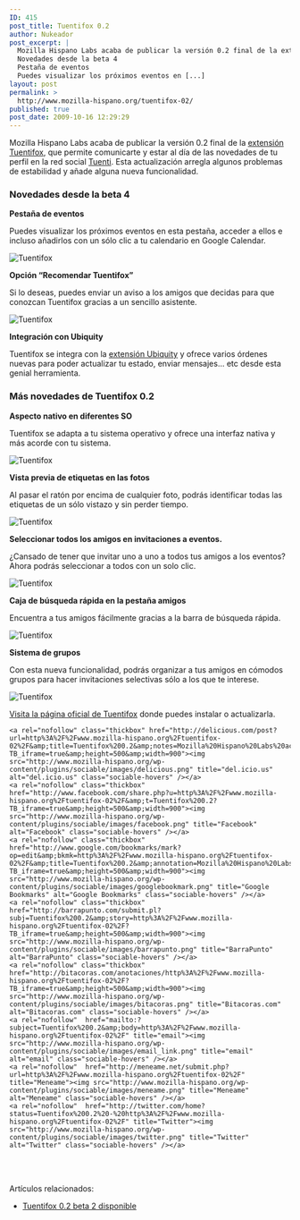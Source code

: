 ```yaml
---
ID: 415
post_title: Tuentifox 0.2
author: Nukeador
post_excerpt: |
  Mozilla Hispano Labs acaba de publicar la versión 0.2 final de la extensión Tuentifox, que permite comunicarte y estar al dí­a de las novedades de tu perfil en la red social Tuenti. Esta actualización arregla algunos problemas de estabilidad y añade alguna nueva funcionalidad.
  Novedades desde la beta 4
  Pestaña de eventos
  Puedes visualizar los próximos eventos en [...]
layout: post
permalink: >
  http://www.mozilla-hispano.org/tuentifox-02/
published: true
post_date: 2009-10-16 12:29:29
---
```

<p>Mozilla Hispano Labs acaba de publicar la versión 0.2 final de la <a href="http://www.mozilla-hispano.org/labs/tuentifox/" hreflang="es">extensión Tuentifox</a>, que permite comunicarte y estar al dí­a de las novedades de tu perfil en la red social <a href="http://www.tuenti.com" hreflang="es">Tuenti</a>. Esta actualización arregla algunos problemas de estabilidad y añade alguna nueva funcionalidad.</p>
<h3>Novedades desde la beta 4</h3>
<p><strong>Pestaña de eventos</strong></p>
<p>Puedes visualizar los próximos eventos en esta pestaña, acceder a ellos e incluso añadirlos con un sólo clic a tu calendario en Google Calendar.</p>
<p><img src="http://www.mozilla-hispano.org/labs/tuentifox/img/eventos.png" alt="Tuentifox" style="display:block; margin:0 auto;" /></p>
<p><strong>Opción &#8220;Recomendar Tuentifox&#8221;</strong></p>
<p>Si lo deseas, puedes enviar un aviso a los amigos que decidas para que conozcan Tuentifox gracias a un sencillo asistente.</p>
<p><img src="http://www.mozilla-hispano.org/labs/tuentifox/img/recomendar.png" alt="Tuentifox" style="display:block; margin:0 auto;" /></p>
<p><strong>Integración con Ubiquity</strong></p>
<p>Tuentifox se integra con la <a href="https://addons.mozilla.org/es-ES/firefox/addon/9527" hreflang="es">extensión Ubiquity</a> y ofrece varios órdenes nuevas para poder actualizar tu estado, enviar mensajes&#8230; etc desde esta genial herramienta.</p>
<h3>Más novedades de Tuentifox 0.2</h3>
<p><strong>Aspecto nativo en diferentes SO</strong></p>
<p>Tuentifox se adapta a tu sistema operativo y ofrece una interfaz nativa y más acorde con tu sistema.</p>
<p><img src="http://www.mozilla-hispano.org/labs/tuentifox/img/tuentifox-panel.png" alt="Tuentifox" style="display:block; margin:0 auto;" /></p>
<p><strong>Vista previa de etiquetas en las fotos</strong></p>
<p>Al pasar el ratón por encima de cualquier foto, podrás identificar todas las etiquetas de un sólo vistazo y sin perder tiempo.</p>
<p><img src="http://www.mozilla-hispano.org/labs/tuentifox/img/s_tuentifox-etiquetas.png" alt="Tuentifox" style="display:block; margin:0 auto;" /></p>
<p><strong>Seleccionar todos los amigos en invitaciones a eventos.</strong></p>
<p>¿Cansado de tener que invitar uno a uno a todos tus amigos a los eventos? Ahora podrás seleccionar a todos con un solo clic.</p>
<p><img src="http://www.mozilla-hispano.org/labs/tuentifox/img/tuentifox-invitar-todos.png" alt="Tuentifox" style="display:block; margin:0 auto;" /></p>
<p><strong>Caja de búsqueda rápida en la pestaña amigos</strong></p>
<p>Encuentra a tus amigos fácilmente gracias a la barra de búsqueda rápida.</p>
<p><img src="http://www.mozilla-hispano.org/labs/tuentifox/img/tuentifox-buscar.png" alt="Tuentifox" style="display:block; margin:0 auto;" /></p>
<p><strong>Sistema de grupos</strong></p>
<p>Con esta nueva funcionalidad, podrás organizar a tus amigos en cómodos grupos para hacer invitaciones selectivas sólo a los que te interese.</p>
<p><img src="http://www.mozilla-hispano.org/labs/tuentifox/img/tuentifox-grupos.png" alt="Tuentifox" style="display:block; margin:0 auto;" /></p>
<p><a href="http://www.mozilla-hispano.org/labs/tuentifox/" hreflang="es">Visita la página oficial de Tuentifox</a> donde puedes instalar o actualizarla.</p>




	<a rel="nofollow" class="thickbox" href="http://delicious.com/post?url=http%3A%2F%2Fwww.mozilla-hispano.org%2Ftuentifox-02%2F&amp;title=Tuentifox%200.2&amp;notes=Mozilla%20Hispano%20Labs%20acaba%20de%20publicar%20la%20versi%C3%B3n%200.2%20final%20de%20la%20extensi%C3%B3n%20Tuentifox%2C%20que%20permite%20comunicarte%20y%20estar%20al%20d%C3%AD%C2%ADa%20de%20las%20novedades%20de%20tu%20perfil%20en%20la%20red%20social%20Tuenti.%20Esta%20actualizaci%C3%B3n%20arregla%20algunos%20problemas%20de%20estabilidad%20y%20a?TB_iframe=true&amp;height=500&amp;width=900"><img src="http://www.mozilla-hispano.org/wp-content/plugins/sociable/images/delicious.png" title="del.icio.us" alt="del.icio.us" class="sociable-hovers" /></a>
	<a rel="nofollow" class="thickbox" href="http://www.facebook.com/share.php?u=http%3A%2F%2Fwww.mozilla-hispano.org%2Ftuentifox-02%2F&amp;t=Tuentifox%200.2?TB_iframe=true&amp;height=500&amp;width=900"><img src="http://www.mozilla-hispano.org/wp-content/plugins/sociable/images/facebook.png" title="Facebook" alt="Facebook" class="sociable-hovers" /></a>
	<a rel="nofollow" class="thickbox" href="http://www.google.com/bookmarks/mark?op=edit&amp;bkmk=http%3A%2F%2Fwww.mozilla-hispano.org%2Ftuentifox-02%2F&amp;title=Tuentifox%200.2&amp;annotation=Mozilla%20Hispano%20Labs%20acaba%20de%20publicar%20la%20versi%C3%B3n%200.2%20final%20de%20la%20extensi%C3%B3n%20Tuentifox%2C%20que%20permite%20comunicarte%20y%20estar%20al%20d%C3%AD%C2%ADa%20de%20las%20novedades%20de%20tu%20perfil%20en%20la%20red%20social%20Tuenti.%20Esta%20actualizaci%C3%B3n%20arregla%20algunos%20problemas%20de%20estabilidad%20y%20a?TB_iframe=true&amp;height=500&amp;width=900"><img src="http://www.mozilla-hispano.org/wp-content/plugins/sociable/images/googlebookmark.png" title="Google Bookmarks" alt="Google Bookmarks" class="sociable-hovers" /></a>
	<a rel="nofollow" class="thickbox" href="http://barrapunto.com/submit.pl?subj=Tuentifox%200.2&amp;story=http%3A%2F%2Fwww.mozilla-hispano.org%2Ftuentifox-02%2F?TB_iframe=true&amp;height=500&amp;width=900"><img src="http://www.mozilla-hispano.org/wp-content/plugins/sociable/images/barrapunto.png" title="BarraPunto" alt="BarraPunto" class="sociable-hovers" /></a>
	<a rel="nofollow" class="thickbox" href="http://bitacoras.com/anotaciones/http%3A%2F%2Fwww.mozilla-hispano.org%2Ftuentifox-02%2F?TB_iframe=true&amp;height=500&amp;width=900"><img src="http://www.mozilla-hispano.org/wp-content/plugins/sociable/images/bitacoras.png" title="Bitacoras.com" alt="Bitacoras.com" class="sociable-hovers" /></a>
	<a rel="nofollow"  href="mailto:?subject=Tuentifox%200.2&amp;body=http%3A%2F%2Fwww.mozilla-hispano.org%2Ftuentifox-02%2F" title="email"><img src="http://www.mozilla-hispano.org/wp-content/plugins/sociable/images/email_link.png" title="email" alt="email" class="sociable-hovers" /></a>
	<a rel="nofollow"  href="http://meneame.net/submit.php?url=http%3A%2F%2Fwww.mozilla-hispano.org%2Ftuentifox-02%2F" title="Meneame"><img src="http://www.mozilla-hispano.org/wp-content/plugins/sociable/images/meneame.png" title="Meneame" alt="Meneame" class="sociable-hovers" /></a>
	<a rel="nofollow"  href="http://twitter.com/home?status=Tuentifox%200.2%20-%20http%3A%2F%2Fwww.mozilla-hispano.org%2Ftuentifox-02%2F" title="Twitter"><img src="http://www.mozilla-hispano.org/wp-content/plugins/sociable/images/twitter.png" title="Twitter" alt="Twitter" class="sociable-hovers" /></a>


<br/><br/>

<p>Artículos relacionados:<ul><li><a href='http://www.mozilla-hispano.org/tuentifox-02-beta-1-disponible/' rel='bookmark' title='Permanent Link: Tuentifox 0.2 beta 2 disponible'>Tuentifox 0.2 beta 2 disponible</a></li>
</ul></p>